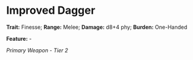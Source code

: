 # Improved Dagger

**Trait:** Finesse; **Range:** Melee; **Damage:** d8+4 phy; **Burden:** One-Handed

**Feature:** -

*Primary Weapon - Tier 2*
